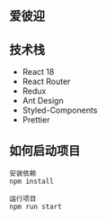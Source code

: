## 爱彼迎

## 技术栈

* React 18
* React Router
* Redux
* Ant Design
* Styled-Components
* Prettier

## 如何启动项目

```
安装依赖
npm install

运行项目
npm run start
```

